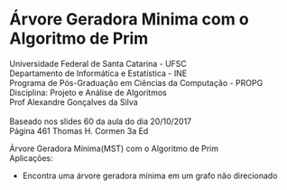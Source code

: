 # Árvore Geradora Minima com o Algoritmo de Prim
Universidade Federal de Santa Catarina - UFSC<br>
Departamento de Informática e Estatística - INE<br>
Programa de Pós-Graduação em Ciências da Computação - PROPG<br>
Disciplina: Projeto e Análise de Algoritmos<br>
Prof Alexandre Gonçalves da Silva <br>
<br>
Baseado nos slides 60 da aula do dia 20/10/2017  <br>
Página 461 Thomas H. Cormen 3a Ed<br>

Árvore Geradora Mínima(MST) com o Algoritmo de Prim<br>
Aplicações:<br>
- Encontra uma árvore geradora mínima em um grafo não direcionado<br>
